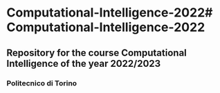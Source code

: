 # Computational-Intelligence-2022# Computational-Intelligence-2022

## Repository for the course Computational Intelligence of the year 2022/2023
### Politecnico di Torino